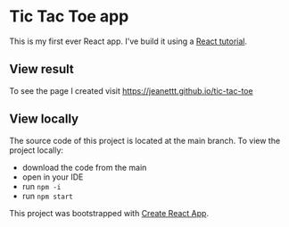 # Tic Tac Toe app
This is my first ever React app. I've build it using a [React tutorial](https://beta.reactjs.org/learn/tutorial-tic-tac-toe). 

## View result
To see the page I created visit https://jeanettt.github.io/tic-tac-toe

## View locally
The source code of this project is located at the main branch.
To view the project locally:
* download the code from the main
* open in your IDE
* run ```npm -i```
* run ```npm start```

This project was bootstrapped with [Create React App](https://github.com/facebookincubator/create-react-app).